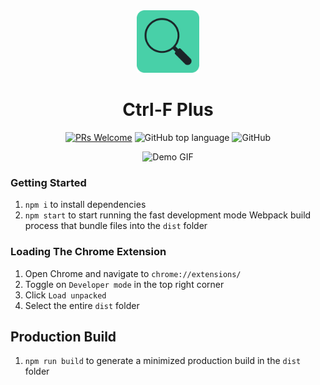 <div align="center">
  <a href="https://ctrl-f.plus" target="_blank" rel="noreferrer noopener"><img src="static/icons/FINAL ICON.png" width="100px" alt="Ctrl-F Plus' Logo" /></a>
  
  <h1>Ctrl-F Plus</h1>
<!-- # Ctrl-F Plus -->

[![PRs Welcome](https://img.shields.io/badge/PRs-welcome-brightgreen.svg?style=flat-square)](https://makeapullrequest.com)
![GitHub top language](https://img.shields.io/github/languages/top/ctrl-f-plus/ctrl-f-plus-chrome-extension)
![GitHub](https://img.shields.io/github/license/ctrl-f-plus/ctrl-f-plus-chrome-extension)

</div>

<p align="center">
  <img src="assets/ctrl-f-resized-gif.gif" alt="Demo GIF">
</p>


### Getting Started

1. `npm i` to install dependencies
2. `npm start` to start running the fast development mode Webpack build process that bundle files into the `dist` folder


### Loading The Chrome Extension

1. Open Chrome and navigate to `chrome://extensions/`
2. Toggle on `Developer mode` in the top right corner
3. Click `Load unpacked`
4. Select the entire `dist` folder


## Production Build
1. `npm run build` to generate a minimized production build in the `dist` folder



